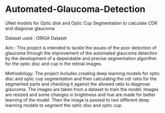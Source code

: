 # Automated-Glaucoma-Detection
UNet models for Optic disk and Optic Cup Segmentation to calculate CDR and diagnose glaucoma

Dataset used : ORIGA Dataset

Aim : This project is intended to tackle the issues of the poor detection of glaucoma through the improvement of the automated glaucoma detection by the development of a dependable and precise segmentation algorithm for the optic disc and cup in the retinal images.

Methodology: The project includes creating deep learning models for optic disc and optic cup segmentation and then calculating the cdr ratio for the segmented parts and checking it against the allowed ratio to diagnose glaucoma. The images are taken from a dataset to train the model. Images are resized and some changes in brightness and hue are made for better learning of the model. Then the image is passed to two different deep learning models to segment the optic disc and optic cup.
